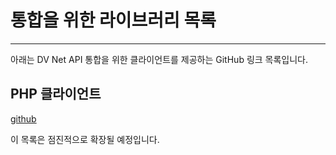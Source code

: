 
# 통합을 위한 라이브러리 목록

---

아래는 DV Net API 통합을 위한 클라이언트를 제공하는 GitHub 링크 목록입니다.

## PHP 클라이언트
[github](https://github.com/dv-net/dv-net-php-client)

이 목록은 점진적으로 확장될 예정입니다.